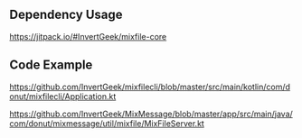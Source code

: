 ## Dependency Usage
https://jitpack.io/#InvertGeek/mixfile-core


## Code Example
https://github.com/InvertGeek/mixfilecli/blob/master/src/main/kotlin/com/donut/mixfilecli/Application.kt 

https://github.com/InvertGeek/MixMessage/blob/master/app/src/main/java/com/donut/mixmessage/util/mixfile/MixFileServer.kt